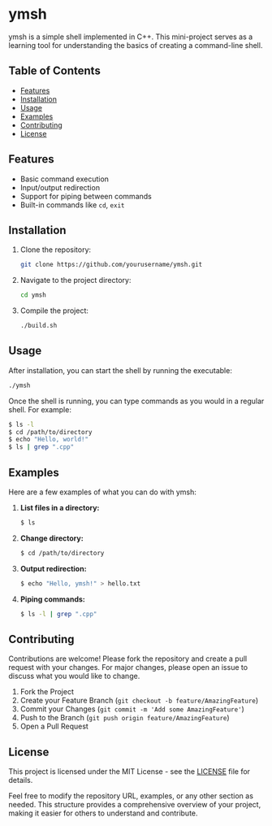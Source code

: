 # ymsh

ymsh is a simple shell implemented in C++. This mini-project serves as a learning tool for understanding the basics of creating a command-line shell.

## Table of Contents

- [Features](#features)
- [Installation](#installation)
- [Usage](#usage)
- [Examples](#examples)
- [Contributing](#contributing)
- [License](#license)

## Features

- Basic command execution
- Input/output redirection
- Support for piping between commands
- Built-in commands like `cd`, `exit`

## Installation

1. Clone the repository:
   ```sh
   git clone https://github.com/yourusername/ymsh.git
   ```
2. Navigate to the project directory:
   ```sh
   cd ymsh
   ```
3. Compile the project:
   ```sh
   ./build.sh
   ```

## Usage

After installation, you can start the shell by running the executable:

```sh
./ymsh
```

Once the shell is running, you can type commands as you would in a regular shell. For example:

```sh
$ ls -l
$ cd /path/to/directory
$ echo "Hello, world!"
$ ls | grep ".cpp"
```

## Examples

Here are a few examples of what you can do with ymsh:

1. **List files in a directory:**
   ```sh
   $ ls
   ```

2. **Change directory:**
   ```sh
   $ cd /path/to/directory
   ```

3. **Output redirection:**
   ```sh
   $ echo "Hello, ymsh!" > hello.txt
   ```

4. **Piping commands:**
   ```sh
   $ ls -l | grep ".cpp"
   ```

## Contributing

Contributions are welcome! Please fork the repository and create a pull request with your changes. For major changes, please open an issue to discuss what you would like to change.

1. Fork the Project
2. Create your Feature Branch (`git checkout -b feature/AmazingFeature`)
3. Commit your Changes (`git commit -m 'Add some AmazingFeature'`)
4. Push to the Branch (`git push origin feature/AmazingFeature`)
5. Open a Pull Request

## License

This project is licensed under the MIT License - see the [LICENSE](LICENSE) file for details.


Feel free to modify the repository URL, examples, or any other section as needed. This structure provides a comprehensive overview of your project, making it easier for others to understand and contribute.